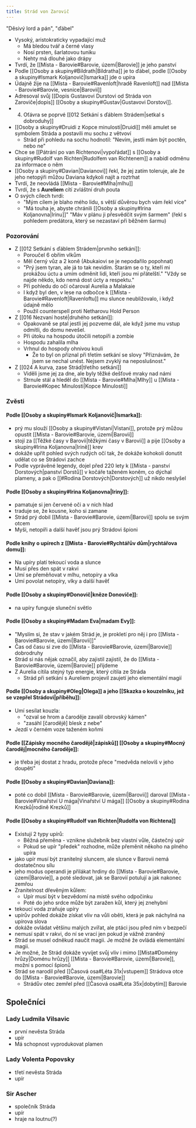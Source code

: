 ```yaml
---
title: Strád von Zarovič
---
```

"Děsivý lord a pán", "ďábel"
- Vysoký, aristokraticky vypadající muž
	- Má bledou tvář a černé vlasy
	- Nosí prsten, šarlatovou tuniku
	- Nehty má dlouhé jako drápy
- Tvrdí, že [[Místa - Barovie#Barovie, území|Barovie]] je jeho panství
- Podle [[Osoby a skupiny#Bildrath|Bildratha]] je to ďábel, podle [[Osoby a skupiny#Ismark Koljanovič|Ismarka]] jde o upíra
- Údajně žije na [[Místa - Barovie#Ravenloft|hradě Ravenloft]] nad [[Místa - Barovie#Barovie, vesnice|Barovií]]
- Adresoval svůj [[Dopis Gustavovi Durstovi od Stráda von Zaroviče|dopis]] [[Osoby a skupiny#Gustav|Gustavovi Dorstovi]].
- 4. Oťávra se poprvé [[012 Setkání s ďáblem Strádem|setkal s dobroduhy]]
- [[Osoby a skupiny#Druidi z Kopce minulosti|Druidi]] měli amulet se symbolem Stráda a postavili mu sochu z větvoví
	- Strád při pohledu na sochu hodnotil: "Nevím, jestli mám být poctěn, nebo ne"
- Chce se [[Pátrání po van Richtenovi|vypořádat]] s [[Osoby a skupiny#Rudolf van Richten|Rudolfem van Richtenem]] a nabídl odměnu za informace o něm
- [[Osoby a skupiny#Davian|Davianovi]] řekl, že jej zatím toleruje, ale že jeho netopýři můžou Daviana kdykoli najít a roztrhat
- Tvrdí, že neovládá [[Místa - Barovie#Mlha|mlhu]]
- Tvrdí, že s **Aureliem** cítí zvláštní druh pouta
- O svých cílech tvrdi:
	- "Mým cílem je blaho mého lidu, s větší důvěrou bych vám řekl více"
	- "Má touha je, abyste chránili [[Osoby a skupiny#Irina Koljanovna|Irinu]]" "Máv v plánu ji přesvědčit svým šarmem" (řekl s pohledem predátora, který se nezastaví při běžném šarmu)
### Pozorování
- Z [[012 Setkání s ďáblem Strádem|prvního setkání]]:
	- Poroučel 6 obřím vlkům
	- Měl černý vůz a 2 koně (Abukaiovi se je nepodařilo popohnat)
	- "Prý jsem tyran, ale já to tak nevidím. Starám se o ty, kteří mi prokážou úctu a umím odměnit lidi, kteří jsou mi přátelští." "Vždy se najde někdo, kdo nemá dost úcty a respektu."
	- Při pohledu do očí očaroval Aurelia a Malakaie
	- I když byl den, v lese na odbočce k [[Místa - Barovie#Ravenloft|Ravenloftu]] mu slunce neubližovalo, i když údajně mělo
	- Použil counterspell proti Netharovu Hold Person
- Z [[016 Nezvaní hosté|druhého setkání]]:
	- Opakovaně se ptal jestli jej pozveme dál, ale když jsme mu vstup odmítli, do domu nevešel.
	- Při útoku na hospodu útočili netopíři a zombie
	- Hospodu zahalila mlha
	- Vrhnul do hospody ohnivou kouli
		- Že to byl on přiznal při třetím setkání se slovy "Přiznávám, že jsem se nechal unést. Nejsem zvyklý na neposlušnost."
- Z [[024 A kurva, zase Strád|třetího setkání]]
	- Viděli jsme jej za dne, ale byly těžké dešťové mraky nad námi
	- Strnule stál a hleděl do [[Místa - Barovie#Mlha|Mlhy]] u [[Místa - Barovie#Kopec Minulosti|Kopce Minulosti]]
### Zvěsti
#### Podle [[Osoby a skupiny#Ismark Koljanovič|Ismarka]]:
- prý mu slouží [[Osoby a skupiny#Vistani|Vistani]], protože prý můžou opustit [[Místa - Barovie#Barovie, území|Barovii]]
- stojí za [[Těžké časy v Barovii|těžkými časy v Barovii]] a pije [[Osoby a skupiny#Irina Koljanovna|Irině]] krev
- dokáže upřít pohled svých rudých očí tak, že dokáže kohokoli donutit udělat co se Strádovi zachce
- Podle vyprávěné legendy, dojel před 220 lety k [[Místa - panství Dorstových|panství Dorstů]] v kočáře taženém koněm, co dýchal plameny, a pak o [[#Rodina Dorstových|Dorstových]] už nikdo neslyšel
#### Podle [[Osoby a skupiny#Irina Koljanovna|Iriny]]:
- pamatuje si jen červené oči a v nich hlad
- traduje se, že kousne, koho si zamane
- Strád prý dobil [[Místa - Barovie#Barovie, území|Barovii]] spolu se svým otcem
- Myši, netopíři a další havěť jsou prý Strádovi špioni
#### Podle knihy o upírech z [[Místa - Barovie#Rychtářův dům|rychtářova domu]]:
- Na upíry platí tekoucí voda a slunce
- Musí přes den spát v rakvi
- Umí se přeměňovat v mlhu, netopíry a vlka
- Umí povolat netopíry, vlky a další havěť
#### Podle [[Osoby a skupiny#Donovič|kněze Donoviče]]:
- na upíry funguje sluneční světlo
#### Podle [[Osoby a skupiny#Madam Eva|madam Evy]]:
- "Myslím si, že stav v jakém Strád je, je prokletí pro něj i pro [[Místa - Barovie#Barovie, území|Barovii]]"
- Čas od času si zve do [[Místa - Barovie#Barovie, území|Barovie]] dobrodruhy
- Strád si nás nějak označil, aby zajistil zajistil, že do [[Místa - Barovie#Barovie, území|Barovie]] přijdeme
- Z Aurelia cítila stejný typ energie, který cítila ze Stráda
	- Strád při setkání s Aureliem projevil zaujetí jeho elementální magií
#### Podle [[Osoby a skupiny#Oleg|Olega]] a jeho [[Skazka o kouzelníku, jež se vzepřel Strádovi|příběhu]]:
- Umí sesílat kouzla:
	- "ozval se hrom a čaroděje zavalil obrovský kámen"
	- "zasáhl \[čarodějě] blesk z nebe"
- Jezdí v černém voze taženém koňmi
#### Podle [[Zápisky mocného čarodějě|zápisků]] [[Osoby a skupiny#Mocný čaroděj|mocného čaroděje]]:
- je třeba jej dostat z hradu, protože přece "medvěda nelovíš v jeho doupěti"
#### Podle [[Osoby a skupiny#Davian|Daviana]]:
- poté co dobil [[Místa - Barovie#Barovie, území|Barovii]] daroval [[Místa - Barovie#Vinařství U mága|Vinařství U mága]] [[Osoby a skupiny#Rodina Krezků|rodině Krezků]]
#### Podle [[Osoby a skupiny#Rudolf van Richten|Rudolfa von Richtena]]
- Existují 2 typy upírů:
	- Běžná přeměna - vznikne služebník bez vlastní vůle, částečný upír
	- Pokud se upír "předek" rozhodne, může přeměnit někoho na plného upíra
- jako upír musí být zranitelný sluncem, ale slunce v Barovii nemá dostatečnou sílu
- jeho modus operandi je přilákat hrdiny do [[Místa - Barovie#Barovie, území|Barovie]], a poté sledovat, jak se Barovií potulují a jak nakonec zemřou
- Zranitelnost dřevěným kůlem:
	- Upír musí být v bezvědomí na místě svého odpočinku
	- Poté do jeho srdce může být zaražen kůl, který jej znehybní
- tekoucí voda zraňuje upíry
- upírův pohled dokáže získat vliv na vůli oběti, která je pak náchylná na upírova slova
- dokáže ovládat většinu malých zvířat, ale ptáci jsou před ním v bezpečí
- nemusí spát v rakvi, do ní se vrací jen pokud je vážně zraněný
- Strád se musel odněkud naučit magii. Je možné že ovládá elementální magii.
- Je možné, že Strád dokáže vyvíjet svůj vliv i mimo [[Místa#Domény hrůzy|Doménu hrůzy]] [[Místa - Barovie#Barovie, území|Barovie]], možní s pomocí špionů
- Strád se narodil před [[Časová osa#Léta 31x|vstupem]] Strádova otce do [[Místa - Barovie#Barovie, území|Barovie]]
	- Strádův otec zemřel před [[Časová osa#Léta 35x|dobytím]] Barovie

## Společníci
### Lady Ludmila Vilsavic
- první nevěsta Stráda
- upír
- Má schopnost vyprodukovat plamen
### Lady Volenta Popovsky
- třetí nevěsta Stráda
- upír
### Sir Ascher
 - společník Stráda
 - upír
 - hraje na loutnu(?)
